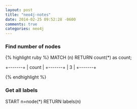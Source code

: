 ```yaml
---
layout: post
title: "neo4j-notes"
date: 2014-02-25 09:52:28 -0600
comments: true
categories: neo4j
---
```


### Find number of nodes

{% highlight ruby %}
MATCH (n)
RETURN count(*)
as count;

+-------+
| count |
+-------+
| 3     |
+-------+

{% endhighlight %}

### Get all labels

START n=node(*) RETURN labels(n)

